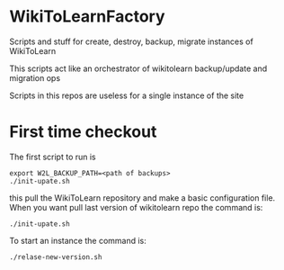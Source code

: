 # WikiToLearnFactory
Scripts and stuff for create, destroy, backup, migrate instances of WikiToLearn

This scripts act like an orchestrator of wikitolearn backup/update and migration ops

Scripts in this repos are useless for a single instance of the site


First time checkout
===================

The first script to run is

    export W2L_BACKUP_PATH=<path of backups>
    ./init-upate.sh
  
this pull the WikiToLearn repository and make a basic configuration file.
When you want pull last version of wikitolearn repo the command is:

    ./init-upate.sh
    
To start an instance the command is:

    ./relase-new-version.sh
